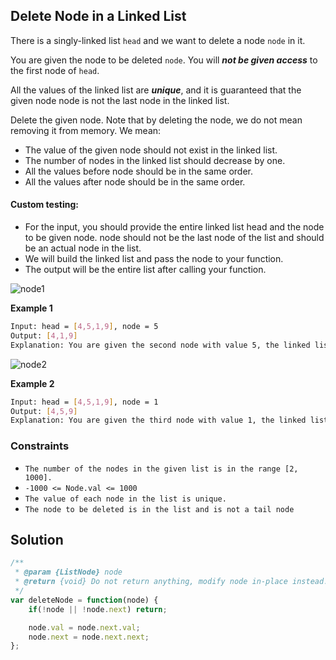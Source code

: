
##   Delete Node in a Linked List

There is a singly-linked list ```head``` and we want to delete a node ```node``` in it.

You are given the node to be deleted ```node```. You will ***not be given access*** to the first node of ```head```.

All the values of the linked list are ***unique***, and it is guaranteed that the given node node is not the last node in the linked list.

Delete the given node. Note that by deleting the node, we do not mean removing it from memory. We mean:

- The value of the given node should not exist in the linked list.
- The number of nodes in the linked list should decrease by one.
- All the values before node should be in the same order.
- All the values after node should be in the same order.
#### Custom testing:

- For the input, you should provide the entire linked list head and the node to be given node. node should not be the last node of the list and should be an actual node in the list.
- We will build the linked list and pass the node to your function.
- The output will be the entire list after calling your function.


 


 


![node1](https://user-images.githubusercontent.com/118065908/234931777-2519632e-129d-488d-b792-5918fe0c8ca2.jpg)


**Example 1**
```bash
Input: head = [4,5,1,9], node = 5
Output: [4,1,9]
Explanation: You are given the second node with value 5, the linked list should become 4 -> 1 -> 9 after calling your function.
```
![node2](https://user-images.githubusercontent.com/118065908/234931788-881eca39-8385-4045-986e-f60ef671d45a.jpg)

**Example 2**
```bash
Input: head = [4,5,1,9], node = 1
Output: [4,5,9]
Explanation: You are given the third node with value 1, the linked list should become 4 -> 5 -> 9 after calling your function.
```

### Constraints

- ```The number of the nodes in the given list is in the range [2, 1000].```
- ```-1000 <= Node.val <= 1000```
- ```The value of each node in the list is unique.```
- ```The node to be deleted is in the list and is not a tail node```

## Solution

```javascript
/**
 * @param {ListNode} node
 * @return {void} Do not return anything, modify node in-place instead.
 */
var deleteNode = function(node) {
    if(!node || !node.next) return;

    node.val = node.next.val;
    node.next = node.next.next;
};
```
